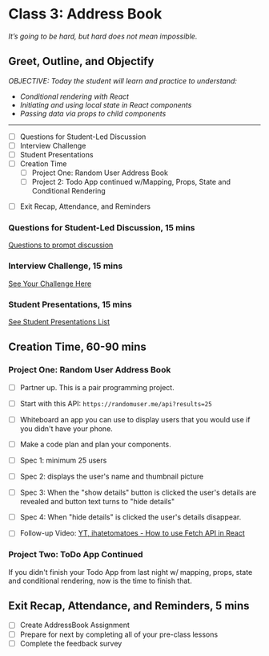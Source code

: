 # Class 3: Address Book

<!-- ! HIDE FROM STUDENT; INSTRUCTOR ONLY CONTENT -->
<!-- ## Instructor Only Content - HIDE FROM STUDENTS -->
<!-- cp workspace/resources/classOutlineTemplate.md docs/module- -->

<!-- # Class 3 Instructor Notes

## SETTING EXPECTATIONS

Setting expectations may be the most fundamental practice an instructor can do for their students. By setting expectations of when assignments are due, how the student is expected to study, how the student is expected to participate in class, and what they are expected to learn, students will feel safe and secure because they have a leader that has set the boundaries for their learning experience.

This may seem dogmatic or even militaristic but, in truth, you are the leader of the class. You are the one with the knowledge and they will default to you and trust in you because you have the knowledge. Don’t assume because the students paid their money and are “adults” that they will just create a perfect learning environment that is conducive to all learners and their learning styles. No, you must be the leader. When you commit to taking on the role of leader you can set the stage for expectations and success for all of your students, not just the few that speak out.

## How to Set Expectations

Do it from the beginning. There is a natural flow that happens with all classes: the uneasy introductions phase, the slow to mingle phase, the confident/chaotic cacophony phase (you chose), to the bittersweet farewell phase. The group will evolve but you as the instructor can set the stage for positive evolution or negative evolution. By setting expectations from the beginning and upholding them throughout the course you will create a positive learning environment for positive group evolution and maximum student learning.

- [ ] Due on Sunday
 
 > There will be many assignments to turn in. By setting the due date for all assignments on the following Sunday they won’t miss a due date and not ask you about it either.

- [ ] Student-Focused & Student-Owned Learning.

  > You know as well as anyone that this technology constantly changes; your students must learn to learn on their own! If they don’t, they will not be successful in this field. This doesn’t mean you won’t be helping them along the way but it doesn’t mean you will try to “make up” for their lack of time spent in pre-class lessons. Teach your students that they must take the responsibility to read their textbook, reference documentation, complete practice problems, and watch the videos before they come into class.

- [ ] Follow-up.

  > Out of fear, students like to “suffer in silence” (struggle beyond a reasonable amount of time without asking for help). When they’re silent and look worried ask them:

    * [ ] What are the objectives of this project? Where is your code plan? 

    * [ ] What are you struggling with? What are you trying to accomplish?

    * [ ] Walk me through this app from the entry point to as far as you’ve made. -->

<!-- ! END INSTRUCTOR ONLY CONTENT -->

*It’s going to be hard, but hard does not mean impossible.*

## Greet, Outline, and Objectify

<!-- SMART: Specific, Measurable, Attainable, Relevant, and Timely. -->
<!-- https://examples.yourdictionary.com/well-written-examples-of-learning-objectives.html -->
  
*OBJECTIVE: Today the student will learn and practice to understand:*

* *Conditional rendering with React*
* *Initiating and using local state in React components*
* *Passing data via props to child components*

*****

- [ ] Questions for Student-Led Discussion
- [ ] Interview Challenge
- [ ] Student Presentations
- [ ] Creation Time
    * [ ] Project One: Random User Address Book
    * [ ] Project 2: Todo App continued w/Mapping, Props, State and Conditional Rendering
<!-- - [ ] Interview Questions: Blog to Show You Know -->
- [ ] Exit Recap, Attendance, and Reminders

### Questions for Student-Led Discussion, 15 mins
<!-- This section should be structured with the 5E model: https://lesley.edu/article/empowering-students-the-5e-model-explained -->

[Questions to prompt discussion](./../additionalResources/questionsForDiscussion/qfd-class-3.md)

### Interview Challenge, 15 mins
<!-- The last two E happen here: elaborate and evaluate  -->
<!-- this sections should have a challenge that can be solved with the skills they've learned since their last class. -->
<!-- ! HIDDEN CONTENT: INSTRUCTOR ONLY -->
[See Your Challenge Here](./../additionalResources/interviewChallenges.md)
<!-- ! END HIDDEN CONTENT: INSTRUCTOR ONLY -->

### Student Presentations, 15 mins

[See Student Presentations List](./../additionalResources/studentPresentations.md)

## Creation Time, 60-90 mins

### Project One: Random User Address Book

- [ ] Partner up. This is a pair programming project.
- [ ] Start with this API: `https://randomuser.me/api?results=25`
- [ ] Whiteboard an app you can use to display users that you would use if you didn't have your phone.
- [ ] Make a code plan and plan your components.
- [ ] Spec 1: minimum 25 users
- [ ] Spec 2: displays the user's name and thumbnail picture
- [ ] Spec 3: When the "show details" button is clicked the user's details are revealed and button text turns to "hide details"
- [ ] Spec 4: When "hide details" is clicked the user's details disappear.

- [ ] Follow-up Video: [YT, ihatetomatoes - How to use Fetch API in React](https://youtu.be/aNMY0lrWZXU)

### Project Two: ToDo App Continued

If you didn't finish your Todo App from last night w/ mapping, props, state and conditional rendering, now is the time to finish that.

## Exit Recap, Attendance, and Reminders, 5 mins

- [ ] Create AddressBook Assignment
- [ ] Prepare for next by completing all of your pre-class lessons
- [ ] Complete the feedback survey

<!-- <iframe id="openedx-zollege" src="https://openedx.zollege.com/feedback" style="width: 100%; height: 500px; border: 0">Browser not compatible.</iframe>
<script src="https://openedx.zollege.com/assets/index.js" type="application/javascript"></script> -->


<!-- TODO Create 3 question exit questions -->

<!-- TODO INSERT Student Feedback From -->

<!-- TODO INSERT *HIDDEN* Instructor Feedback Form -->

<!-- 
height/width = 1.777 ---- width="655" height="368"
cp workspace/resources/classOutlineTemplate.md docs/module-
 -->